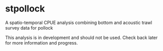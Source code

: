 # stpollock 
A spatio-temporal CPUE analysis combining bottom and acoustic trawl survey
data for pollock

This analysis is in development and should not be used. Check back later
for more information and progress.
 

